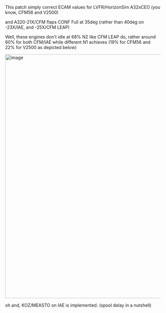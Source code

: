 This patch simply correct ECAM values for LVFR/HorizonSim A32xCEO (you know, CFM56 and V2500) 


and A320-21X/CFM flaps CONF Full at 35deg (rather than 40deg on -23X/IAE, and -25X/CFM LEAP)


Well, these engines don't idle at 68% N2 like CFM LEAP do, rather around 60% for both CFM/IAE while different N1 achieves (19% for CFM56 and 22% for V2500 as depicted below)


<img width="796" height="788" alt="image" src="https://github.com/user-attachments/assets/6301020f-337f-4113-876e-2f2a1000129e" />


oh and, KOZ/MEASTO on IAE is implemented. (spool delay in a nutshell)

